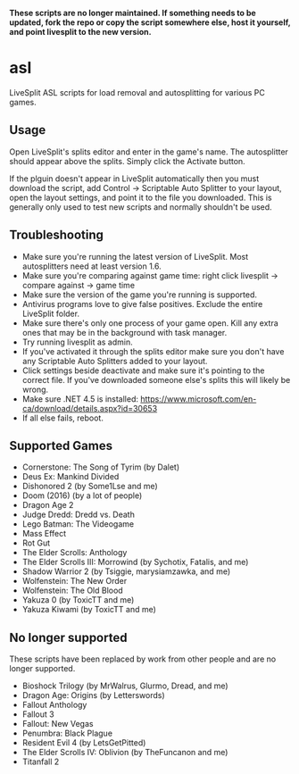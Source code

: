 **These scripts are no longer maintained. If something needs to be updated, fork the repo or copy the script somewhere else, host it yourself, and point livesplit to the new version.**

# asl

LiveSplit ASL scripts for load removal and autosplitting for various PC games.

## Usage

Open LiveSplit's splits editor and enter in the game's name. The autosplitter should appear above the splits. Simply click the Activate button.

If the plguin doesn't appear in LiveSplit automatically then you must download the script, add Control -> Scriptable Auto Splitter to your layout, open the layout settings, and point it to the file you downloaded. This is generally only used to test new scripts and normally shouldn't be used.

## Troubleshooting

- Make sure you're running the latest version of LiveSplit. Most autosplitters need at least version 1.6.
- Make sure you're comparing against game time: right click livesplit -> compare against -> game time
- Make sure the version of the game you're running is supported.
- Antivirus programs love to give false positives. Exclude the entire LiveSplit folder.
- Make sure there's only one process of your game open. Kill any extra ones that may be in the background with task manager.
- Try running livesplit as admin.
- If you've activated it through the splits editor make sure you don't have any Scriptable Auto Splitters added to your layout.
- Click settings beside deactivate and make sure it's pointing to the correct file. If you've downloaded someone else's splits this will likely be wrong.
- Make sure .NET 4.5 is installed: https://www.microsoft.com/en-ca/download/details.aspx?id=30653
- If all else fails, reboot.

## Supported Games

- Cornerstone: The Song of Tyrim (by Dalet)
- Deus Ex: Mankind Divided
- Dishonored 2 (by Some1Lse and me)
- Doom (2016) (by a lot of people)
- Dragon Age 2
- Judge Dredd: Dredd vs. Death
- Lego Batman: The Videogame
- Mass Effect
- Rot Gut
- The Elder Scrolls: Anthology
- The Elder Scrolls III: Morrowind (by Sychotix, Fatalis, and me)
- Shadow Warrior 2 (by Tsiggie, marysiamzawka, and me)
- Wolfenstein: The New Order
- Wolfenstein: The Old Blood
- Yakuza 0 (by ToxicTT and me)
- Yakuza Kiwami (by ToxicTT and me)

## No longer supported

These scripts have been replaced by work from other people and are no longer supported.

- Bioshock Trilogy (by MrWalrus, Glurmo, Dread, and me)
- Dragon Age: Origins (by Letterswords)
- Fallout Anthology
- Fallout 3
- Fallout: New Vegas
- Penumbra: Black Plague
- Resident Evil 4 (by LetsGetPitted)
- The Elder Scrolls IV: Oblivion (by TheFuncanon and me)
- Titanfall 2
